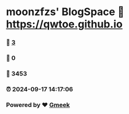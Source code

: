 # moonzfzs' BlogSpace :link: https://qwtoe.github.io 
### :page_facing_up: [3](https://qwtoe.github.io/tag.html) 
### :speech_balloon: 0 
### :hibiscus: 3453 
### :alarm_clock: 2024-09-17 14:17:06 
### Powered by :heart: [Gmeek](https://github.com/Meekdai/Gmeek)
